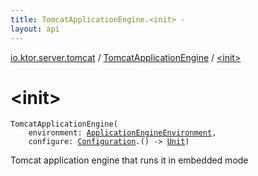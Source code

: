 ```yaml
---
title: TomcatApplicationEngine.<init> - 
layout: api
---
```


<div class='api-docs-breadcrumbs'><a href="../index.html">io.ktor.server.tomcat</a> / <a href="index.html">TomcatApplicationEngine</a> / <a href="./-init-.html">&lt;init&gt;</a></div>

# &lt;init&gt;

<div class="signature"><code><span class="identifier">TomcatApplicationEngine</span><span class="symbol">(</span><br/>&nbsp;&nbsp;&nbsp;&nbsp;<span class="parameterName" id="io.ktor.server.tomcat.TomcatApplicationEngine$<init>(io.ktor.server.engine.ApplicationEngineEnvironment, kotlin.Function1((io.ktor.server.tomcat.TomcatApplicationEngine.Configuration, kotlin.Unit)))/environment">environment</span><span class="symbol">:</span>&nbsp;<a href="../../io.ktor.server.engine/-application-engine-environment/index.html"><span class="identifier">ApplicationEngineEnvironment</span></a><span class="symbol">, </span><br/>&nbsp;&nbsp;&nbsp;&nbsp;<span class="parameterName" id="io.ktor.server.tomcat.TomcatApplicationEngine$<init>(io.ktor.server.engine.ApplicationEngineEnvironment, kotlin.Function1((io.ktor.server.tomcat.TomcatApplicationEngine.Configuration, kotlin.Unit)))/configure">configure</span><span class="symbol">:</span>&nbsp;<a href="-configuration/index.html"><span class="identifier">Configuration</span></a><span class="symbol">.</span><span class="symbol">(</span><span class="symbol">)</span>&nbsp;<span class="symbol">-&gt;</span>&nbsp;<a href="https://kotlinlang.org/api/latest/jvm/stdlib/kotlin/-unit/index.html"><span class="identifier">Unit</span></a><span class="symbol">)</span></code></div>

Tomcat application engine that runs it in embedded mode

